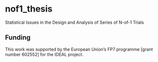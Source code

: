 # nof1_thesis
Statistical Issues in the Design and Analysis of Series of N-of-1 Trials

## Funding
This work was supported by the European Union’s FP7 programme [grant number 602552] for the IDEAL project.
